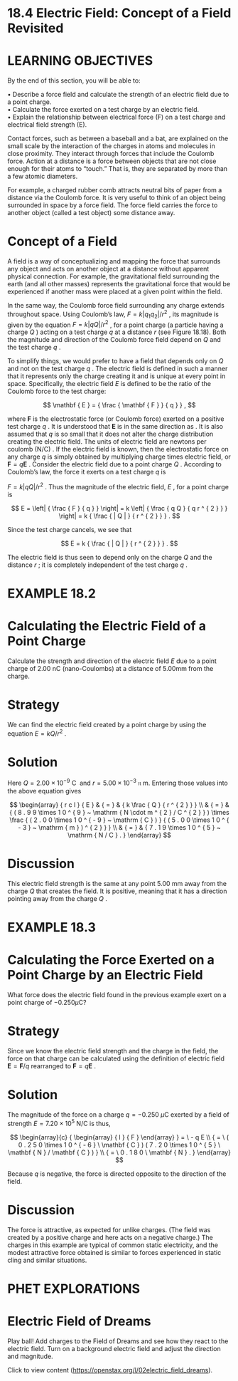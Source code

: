 # 18.4 Electric Field: Concept of a Field Revisited

# LEARNING OBJECTIVES

By the end of this section, you will be able to:

• Describe a force field and calculate the strength of an electric field due to a point charge.   
• Calculate the force exerted on a test charge by an electric field.   
• Explain the relationship between electrical force (F) on a test charge and electrical field strength (E).

Contact forces, such as between a baseball and a bat, are explained on the small scale by the interaction of the charges in atoms and molecules in close proximity. They interact through forces that include the Coulomb force. Action at a distance is a force between objects that are not close enough for their atoms to “touch.” That is, they are separated by more than a few atomic diameters.

For example, a charged rubber comb attracts neutral bits of paper from a distance via the Coulomb force. It is very useful to think of an object being surrounded in space by a force field. The force field carries the force to another object (called a test object) some distance away.

# Concept of a Field

A field is a way of conceptualizing and mapping the force that surrounds any object and acts on another object at a distance without apparent physical connection. For example, the gravitational field surrounding the earth (and all other masses) represents the gravitational force that would be experienced if another mass were placed at a given point within the field.

In the same way, the Coulomb force field surrounding any charge extends throughout space. Using Coulomb’s law, $F = k | q _ { 1 } q _ { 2 } | / r ^ { 2 }$ , its magnitude is given by the equation $F = k | q Q | / r ^ { 2 }$ , for a point charge (a particle having a charge $Q$ ) acting on a test charge $q$ at a distance $r$ (see Figure 18.18). Both the magnitude and direction of the Coulomb force field depend on $Q$ and the test charge $q$ .

To simplify things, we would prefer to have a field that depends only on $Q$ and not on the test charge $q$ . The electric field is defined in such a manner that it represents only the charge creating it and is unique at every point in space. Specifically, the electric field $E$ is defined to be the ratio of the Coulomb force to the test charge:

$$
\mathbf { E } = { \frac { \mathbf { F } } { q } } ,
$$

where $\mathbf { F }$ is the electrostatic force (or Coulomb force) exerted on a positive test charge $q$ . It is understood that $\mathbf { E }$ is in the same direction as . It is also assumed that $q$ is so small that it does not alter the charge distribution creating the electric field. The units of electric field are newtons per coulomb $( { \mathsf { N } } / { \mathsf { C } } )$ . If the electric field is known, then the electrostatic force on any charge $q$ is simply obtained by multiplying charge times electric field, or $\mathbf { F } = q \mathbf { E }$ . Consider the electric field due to a point charge $Q$ . According to Coulomb’s law, the force it exerts on a test charge $q$ is

$F = k | q Q | / r ^ { 2 }$ . Thus the magnitude of the electric field, $E$ , for a point charge is

$$
E = \left| { \frac { F } { q } } \right| = k \left| { \frac { q Q } { q r ^ { 2 } } } \right| = k { \frac { | Q | } { r ^ { 2 } } } .
$$

Since the test charge cancels, we see that

$$
E = k { \frac { | Q | } { r ^ { 2 } } } .
$$

The electric field is thus seen to depend only on the charge $Q$ and the distance $r$ ; it is completely independent of the test charge $q$ .

# EXAMPLE 18.2

# Calculating the Electric Field of a Point Charge

Calculate the strength and direction of the electric field $E$ due to a point charge of 2.00 nC (nano-Coulombs) at a distance of $5 . 0 0 \mathsf { m m }$ from the charge.

# Strategy

We can find the electric field created by a point charge by using the equation $E = k Q / r ^ { 2 }$ .

# Solution

Here $Q = 2 . 0 0 \times 1 0 ^ { - 9 } \mathrm { ~ C ~ }$ and $r = 5 . 0 0 \times 1 0 ^ { - 3 } ~ \mathfrak { n }$ m. Entering those values into the above equation gives

$$
\begin{array} { r c l } { E } & { = } & { k \frac { Q } { r ^ { 2 } } } \\ & { = } & { ( 8 . 9 9 \times 1 0 ^ { 9 } ~ \mathrm { N \cdot m ^ { 2 } / C ^ { 2 } } ) \times \frac { ( 2 . 0 0 \times 1 0 ^ { - 9 } ~ \mathrm { C } ) } { ( 5 . 0 0 \times 1 0 ^ { - 3 } ~ \mathrm { m } ) ^ { 2 } } } \\ & { = } & { 7 . 1 9 \times 1 0 ^ { 5 } ~ \mathrm { N / C } . } \end{array}
$$

# Discussion

This electric field strength is the same at any point $5 . 0 0 ~ \mathsf { m m }$ away from the charge $Q$ that creates the field. It is positive, meaning that it has a direction pointing away from the charge $Q$ .

# EXAMPLE 18.3

# Calculating the Force Exerted on a Point Charge by an Electric Field

What force does the electric field found in the previous example exert on a point charge of $- 0 . 2 5 0 \mu \mathrm { C } ?$

# Strategy

Since we know the electric field strength and the charge in the field, the force on that charge can be calculated using the definition of electric field $\mathbf { E } = \mathbf { F } / q$ rearranged to $\mathbf { F } = q \mathbf { E }$ .

# Solution

The magnitude of the force on a charge $q = - 0 . 2 5 0 ~ \mu \mathrm { C }$ exerted by a field of strength $E = 7 . 2 0 \times 1 0 ^ { 5 } ~ \mathsf { N } / \mathsf { C }$ is thus,

$$
\begin{array}{c} { \begin{array} { l } { F } \end{array} } = \ - q E  \\ { = \ ( 0 . 2 5 0 \times 1 0 ^ { - 6 } \ \mathbf { C } ) ( 7 . 2 0 \times 1 0 ^ { 5 } \ \mathbf { N } / \mathbf { C } ) } \\ { = \ 0 . 1 8 0 \ \mathbf { N } . } \end{array} 
$$

Because $q$ is negative, the force is directed opposite to the direction of the field.

# Discussion

The force is attractive, as expected for unlike charges. (The field was created by a positive charge and here acts on a negative charge.) The charges in this example are typical of common static electricity, and the modest attractive force obtained is similar to forces experienced in static cling and similar situations.

# PHET EXPLORATIONS

# Electric Field of Dreams

Play ball! Add charges to the Field of Dreams and see how they react to the electric field. Turn on a background electric field and adjust the direction and magnitude.

Click to view content (https://openstax.org/l/02electric_field_dreams).

#
